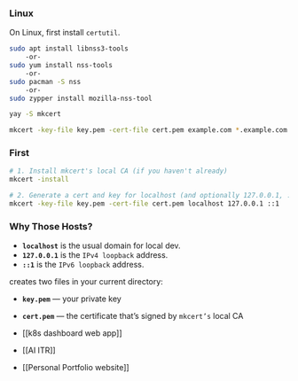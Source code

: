 ### Linux


On Linux, first install `certutil`.

```bash
sudo apt install libnss3-tools
    -or-
sudo yum install nss-tools
    -or-
sudo pacman -S nss
    -or-
sudo zypper install mozilla-nss-tool
```

```bash
yay -S mkcert
```

```bash
mkcert -key-file key.pem -cert-file cert.pem example.com *.example.com
```


### First 

```bash
# 1. Install mkcert's local CA (if you haven't already)
mkcert -install

# 2. Generate a cert and key for localhost (and optionally 127.0.0.1, ::1)
mkcert -key-file key.pem -cert-file cert.pem localhost 127.0.0.1 ::1
```

### Why Those Hosts?

- **`localhost`** is the usual domain for local dev.
- **`127.0.0.1`** is the `IPv4 loopback` address.
- **`::1`** is the `IPv6 loopback` address.

creates two files in your current directory:

- **`key.pem`** — your private key
- **`cert.pem`** — the certificate that’s signed by `mkcert’s` local CA

- [[k8s dashboard web app]]
- [[AI ITR]]
- [[Personal Portfolio website]]